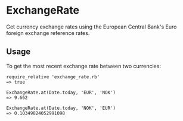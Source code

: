 # ExchangeRate

Get currency exchange rates using the European Central Bank's Euro
foreign exchange reference rates.

## Usage

To get the most recent exchange rate between two currencies:

    require_relative 'exchange_rate.rb'
    => true

    ExchangeRate.at(Date.today, 'EUR', 'NOK')
    => 9.662

    ExchangeRate.at(Date.today, 'NOK', 'EUR')
    => 0.10349824052991098

